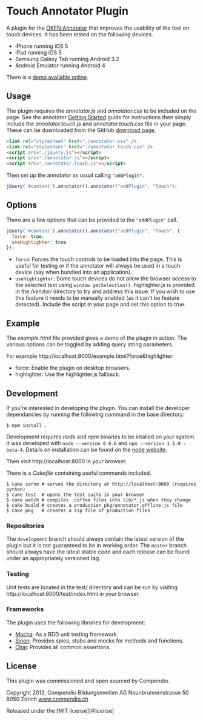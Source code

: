 Touch Annotator Plugin
======================

A plugin for the [OKFN Annotator][#annotator] that improves the usability of
the tool on touch devices. It has been tested on the following devices.

 - iPhone running iOS 5
 - iPad running iOS 5
 - Samsung Galaxy Tab running Android 3.2
 - Android Emulator running Android 4

[#annotator]: http://okfnlabs.org/annotator/

There is a [demo available online][#demo].

[#demo]: http://aron.github.com/annotator.touch.js

Usage
-----

The plugin requires the _annotator.js_ and _annotator.css_ to be included on
the page. See the annotator [Getting Started][#ann-install] guide for
instructions then simply include the _annotator.touch.js_ and 
_annotator.touch.css_ file in your page. These can be downloaded from the
GitHub [download page][#download].

[#download]: http://github.com/aron/annotator.touch.js/downloads

```html
<link rel="stylesheet" href="./annotator.css" />
<link rel="stylesheet" href="./annotator.touch.css" />
<script src="./jquery.js"></script>
<script src="./annotator.js"></script>
<script src="./annotator.touch.js"></script>
```

Then set up the annotator as usual calling `"addPlugin"`.

```javascript
jQuery('#content').annotator().annotator("addPlugin", "Touch");
```

[#ann-install]: https://github.com/okfn/annotator/wiki/Getting-Started

Options
-------

There are a few options that can be provided to the `"addPlugin"` call.

```javascript
jQuery('#content').annotator().annotator("addPlugin", "Touch", {
  force: true,
  useHighlighter: true
});
```

 - `force`: Forces the touch controls to be loaded into the page. This is
   useful for testing or if the annotator will always be used in a touch 
   device (say when bundled into an application).
 - `useHighlighter`: Some touch devices do not allow the browser access to the
   selected text using `window.getSelection()`. highlighter.js is provided
   in the _/vendor/_ directory to try and address this issue. If you wish to
   use this feature it needs to be manually enabled (as it can't be feature
   detected). Include the script in your page and set this option to true.

Example
-------

The _example.html_ file provided gives a demo of the plugin in action. The
various options can be toggled by adding query string parameters.

For example http://localhost:8000/example.html?force&highlighter:

 - force: Enable the plugin on desktop browsers.
 - highlighter: Use the highlighter.js fallback.

Development
-----------

If you're interested in developing the plugin. You can install the developer
dependancies by running the following command in the base directory:

    $ npm install .

Development requires _node_ and _npm_ binaries to be intalled on your system.
It was developed with `node --version 0.6.6` and `npm --version 1.1.0 -beta-4`.
Details on installation can be found on the [node website][#node].

Then visit http://localhost:8000 in your browser.

There is a _Cakefile_ containing useful commands included.

    $ cake serve # serves the directory at http://localhost:8000 (requires python)
    $ cake test  # opens the test suite in your browser
    $ cake watch # compiles .coffee files into lib/*.js when they change
    $ cake build # creates a production pkg/annotator.offline.js file
    $ cake pkg   # creates a zip file of production files

[#node]: http://nodejs.org/

### Repositories

The `development` branch should always contain the latest version of the
plugin but it is not guaranteed to be in working order. The `master` branch
should always have the latest stable code and each release can be found under
an appropriately versioned tag.

### Testing

Unit tests are located in the test/ directory and can be run by visiting
http://localhost:8000/test/index.html in your browser.

### Frameworks

The plugin uses the following libraries for development:

 - [Mocha][#mocha]: As a BDD unit testing framework.
 - [Sinon][#sinon]: Provides spies, stubs and mocks for methods and functions.
 - [Chai][#chai]:   Provides all common assertions.

[#mocha]: http://visionmedia.github.com/mocha/
[#sinon]: http://chaijs.com/
[#chai]:  http://sinonjs.org/docs/

License
-------

This plugin was commissioned and open sourced by Compendio.

Copyright 2012, Compendio Bildungsmedien AG
Neunbrunnenstrasse 50
8050 Zürich
www.compendio.ch

Released under the [MIT license][#license]
